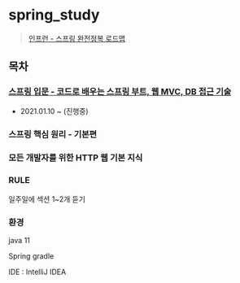 # spring_study

> [인프런 - 스프링 완전정복 로드맵](https://www.inflearn.com/roadmaps/373)

## 목차

### [스프링 입문 - 코드로 배우는 스프링 부트, 웹 MVC, DB 접근 기술](./hello-spring)

- 2021.01.10 ~ (진행중)

### 스프링 핵심 원리 - 기본편

### 모든 개발자를 위한 HTTP 웹 기본 지식



### RULE

일주일에 섹션 1~2개 듣기



### 환경

java 11

Spring gradle

IDE : IntelliJ IDEA

